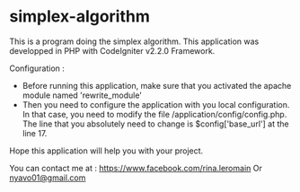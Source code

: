 # simplex-algorithm
This is a program doing the simplex algorithm.
This application was developped in PHP with CodeIgniter v2.2.0 Framework.

Configuration :
- Before running this application, make sure that you activated the apache module named 'rewrite_module'
- Then you need to configure the application with you local configuration. In that case, you need to modify the file /application/config/config.php. The line that you absolutely need to change is $config['base_url'] at the line 17.

Hope this application will help you with your project.

You can contact me at :
https://www.facebook.com/rina.leromain 
Or 
nyavo01@gmail.com
